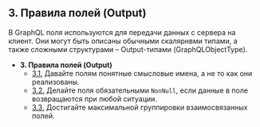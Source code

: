 ## 3. Правила полей (Output)

В GraphQL поля используются для передачи данных с сервера на клиент. Они могут быть описаны обычными скалярнвми типами, а также сложными структурами – Output-типами (GraphQLObjectType).

- **3. Правила полей (Output)**
  - [3.1.](./3.1-semantic-names.md) Давайте полям понятные смысловые имена, а не то как они реализованы.
  - [3.2.](./3.2-non-null-output.md) Делайте поля обязательными `NonNull`, если данные в поле возвращаются при любой ситуации.
  - [3.3.](./3.3-grouping.md) Достигайте максимальной группировки взаимосвязанных полей.
